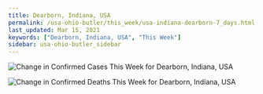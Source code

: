 ```yaml
---
title: Dearborn, Indiana, USA
permalink: /usa-ohio-butler/this_week/usa-indiana-dearborn-7_days.html
last_updated: Mar 15, 2021
keywords: ["Dearborn, Indiana, USA", "This Week"]
sidebar: usa-ohio-butler_sidebar
---
```


![Change in Confirmed Cases This Week for Dearborn, Indiana, USA](/covid_tracker/images/graphs/usa-indiana-dearborn-delta_confirmed-7_days_graph.png)

![Change in Confirmed Deaths This Week for Dearborn, Indiana, USA](/covid_tracker/images/graphs/usa-indiana-dearborn-delta_deaths-7_days_graph.png)
